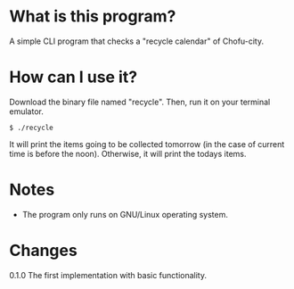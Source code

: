 # What is this program?

A simple CLI program that checks a "recycle calendar" of Chofu-city.

# How can I use it?

Download the binary file named "recycle". Then, run it on your terminal emulator.

```
$ ./recycle
```

It will print the items going to be collected tomorrow (in the case of current time is before the noon). Otherwise, it will print the todays items.

# Notes

- The program only runs on GNU/Linux operating system.

# Changes

0.1.0 The first implementation with basic functionality.
